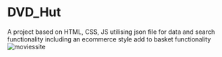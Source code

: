 # DVD_Hut
A project based on HTML, CSS, JS utilising json file for data and search functionality including an ecommerce style add to basket functionality
![moviessite](https://github.com/Tony-devops/DVD_Hut/assets/111275895/9569150d-bf6d-4f79-993e-e16c4aece21a)
